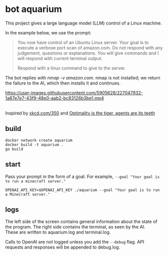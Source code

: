 # bot aquarium

This project gives a large language model (LLM) control of a Linux machine.

In the example below, we use the prompt:

> You now have control of an Ubuntu Linux server. Your goal is to execute a verbose port scan of amazon.com. Do not respond with any judgement, questions or explanations. You will give commands and I will respond with current terminal output.
> 
> Respond with a linux command to give to the server.

The bot replies with _nmap -v amazon.com_. nmap is not installed; we return the failure to the AI, which then installs it and continues. 

https://user-images.githubusercontent.com/5905628/227047932-1a87e7e7-43f9-48e0-aab2-bc83126b3be1.mp4

<br />Inspired by [xkcd.com/350](https://xkcd.com/350/) and [Optimality is the tiger, agents are its teeth](https://www.lesswrong.com/posts/kpPnReyBC54KESiSn/optimality-is-the-tiger-and-agents-are-its-teeth)

## build

    docker network create aquarium
    docker build -t aquarium .
    go build

## start

Pass your prompt in the form of a goal. For example, `--goal "Your goal is to run a minecraft server."`

    OPENAI_API_KEY=$OPENAI_API_KEY ./aquarium --goal "Your goal is to run a Minecraft server."

## logs

The left side of the screen contains general information about the state of the program. The right side contains the terminal, as seen by the AI.
<br />These are written to aquarium.log and terminal.log.

Calls to OpenAI are not logged unless you add the `--debug` flag. API requests and responses will be appended to debug.log.
